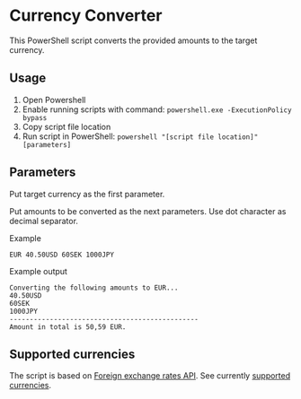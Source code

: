 # Currency Converter

This PowerShell script converts the provided amounts to the target currency.

## Usage

1. Open Powershell
2. Enable running scripts with command: `powershell.exe -ExecutionPolicy bypass`
2. Copy script file location
3. Run script in PowerShell: `powershell "[script file location]" [parameters]`

## Parameters

Put target currency as the first parameter.

Put amounts to be converted as the next parameters. Use dot character as decimal separator.

Example
```
EUR 40.50USD 60SEK 1000JPY
```

Example output
```
Converting the following amounts to EUR...
40.50USD
60SEK
1000JPY
-----------------------------------------------
Amount in total is 50,59 EUR.
```

## Supported currencies
The script is based on [Foreign exchange rates API](http://exchangeratesapi.io/). See currently [supported currencies](http://exchangeratesapi.io/).